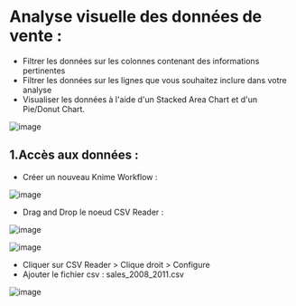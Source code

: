 # Analyse visuelle des données de vente :

- Filtrer les données sur les colonnes contenant des informations pertinentes
- Filtrer les données sur les lignes que vous souhaitez inclure dans votre analyse
- Visualiser les données à l'aide d'un Stacked Area Chart et d'un Pie/Donut Chart.

![image](https://user-images.githubusercontent.com/123749462/224999108-3fbf2bf8-df31-43d9-9534-765d661d08c6.png)

## 1.Accès aux données : 

- Créer un nouveau Knime Workflow :

![image](https://user-images.githubusercontent.com/123749462/225000586-fe6f9846-181d-4cca-9088-2239aa0e0235.png)

- Drag and Drop le noeud CSV Reader :

![image](https://user-images.githubusercontent.com/123749462/225001234-06fc28df-1059-4778-bbcf-2ac388953527.png)

![image](https://user-images.githubusercontent.com/123749462/225001941-be87cc2e-98e2-4d8d-b7a5-dab19b28f4e8.png)

- Cliquer sur CSV Reader > Clique droit > Configure 
- Ajouter le fichier csv : sales_2008_2011.csv

![image](https://user-images.githubusercontent.com/123749462/225002931-541331b1-b501-46da-a319-be615b19afce.png)

